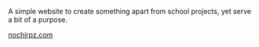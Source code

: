 A simple website to create something apart from school projects, yet serve a bit of a purpose.

[nochirpz.com](https://nochirpz.com)
